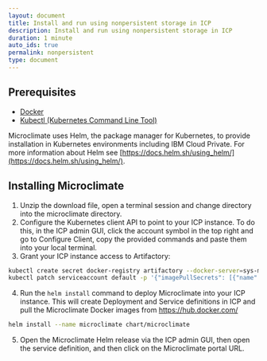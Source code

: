 ```yaml
---
layout: document
title: Install and run using nonpersistent storage in ICP
description: Install and run using nonpersistent storage in ICP
duration: 1 minute
auto_ids: true
permalink: nonpersistent
type: document
---
```


## Prerequisites
* [Docker](https://www.docker.com/get-docker)
* [Kubectl (Kubernetes Command Line Tool)](https://kubernetes.io/docs/tasks/tools/install-kubectl/)

Microclimate uses Helm, the package manager for Kubernetes, to provide installation in Kubernetes environments including IBM Cloud Private. For more information about Helm see [https://docs.helm.sh/using_helm/](https://docs.helm.sh/using_helm/).

## Installing Microclimate
1. Unzip the download file, open a terminal session and change directory into the microclimate directory.
2. Configure the Kubernetes client API to point to your ICP instance. To do this, in the ICP admin GUI, click the account symbol in the top right and go to Configure Client, copy the provided commands and paste them into your local terminal.
3. Grant your ICP instance access to Artifactory:
```bash
kubectl create secret docker-registry artifactory --docker-server=sys-mcs-docker-local.artifactory.swg-devops.com --docker-username=<your-intranet-id> --docker-password=<your-intranet-pwd> --docker-email=<your-email>
kubectl patch serviceaccount default -p '{"imagePullSecrets": [{"name": "artifactory"}]}'
```
4. Run the `helm install` command to deploy Microclimate into your ICP instance. This will create Deployment and Service definitions in ICP and pull the Microclimate Docker images from https://hub.docker.com/
```bash
helm install --name microclimate chart/microclimate
```
5. Open the Microclimate Helm release via the ICP admin GUI, then open the service definition, and then click on the Microclimate portal URL.
